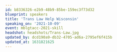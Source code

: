 ```yaml
---
id: b8336326-e2b9-48b9-85be-159ec3f73d32
blueprint: speakers
title: 'Trans Law Help Wisconsin'
speaking_on: '2021-10-09'
event: mblgtacc-2021-skill
headshot: headshots/Trans-Law.jpg
updated_by: dcd190a9-db32-4705-ad6a-2795ef6f415b
updated_at: 1631821625
---
```

